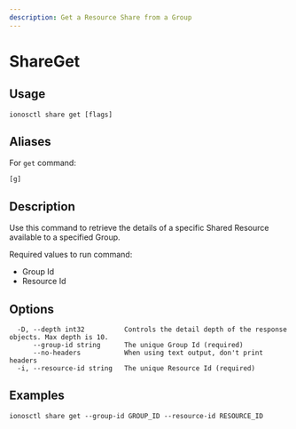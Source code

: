 ```yaml
---
description: Get a Resource Share from a Group
---
```


# ShareGet

## Usage

```text
ionosctl share get [flags]
```

## Aliases

For `get` command:

```text
[g]
```

## Description

Use this command to retrieve the details of a specific Shared Resource available to a specified Group.

Required values to run command:

* Group Id
* Resource Id

## Options

```text
  -D, --depth int32          Controls the detail depth of the response objects. Max depth is 10.
      --group-id string      The unique Group Id (required)
      --no-headers           When using text output, don't print headers
  -i, --resource-id string   The unique Resource Id (required)
```

## Examples

```text
ionosctl share get --group-id GROUP_ID --resource-id RESOURCE_ID
```

